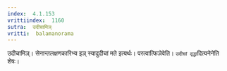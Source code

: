 ```yaml
---
index:  4.1.153
vrittiindex:  1160
sutra:  उदीचामिञ्
vritti:  balamanorama 
---
```


उदीचामिञ्। सेनान्तलक्षणकारिभ्य इञ् स्यादुदीचां मते इत्यर्थः। परत्वात्फिञेवेति। `उदीचां वृद्धा`दित्यनेनेति शेषः।

